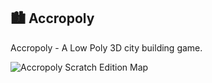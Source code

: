 ## 🏙️ Accropoly

Accropoly - A Low Poly 3D city building game.

![Accropoly Scratch Edition Map](https://github.com/user-attachments/assets/a3921964-e793-4a52-aeea-8cc2d8b44ad4)
